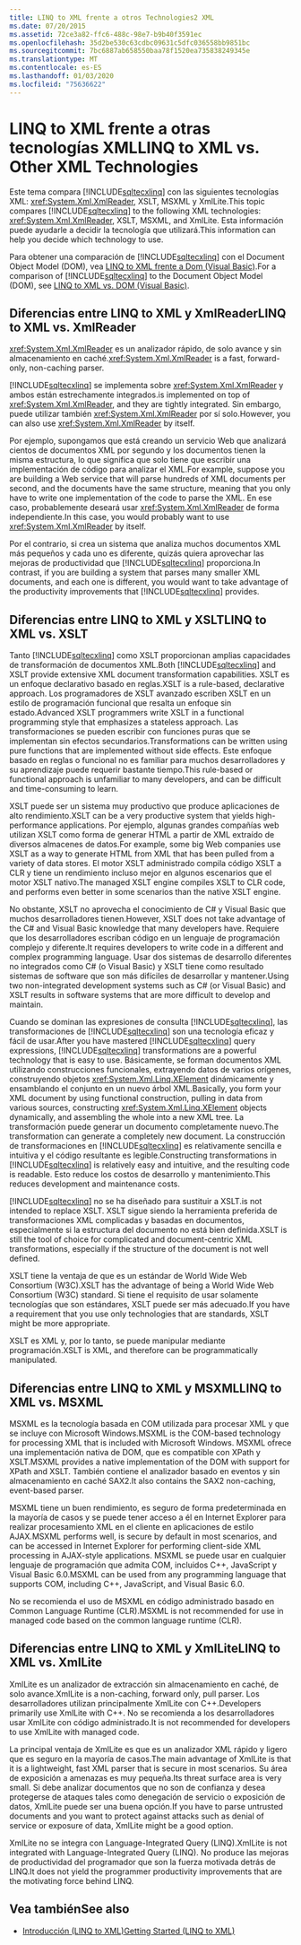 ```yaml
---
title: LINQ to XML frente a otros Technologies2 XML
ms.date: 07/20/2015
ms.assetid: 72ce3a82-ffc6-488c-98e7-b9b40f3591ec
ms.openlocfilehash: 35d2be530c63cdbc09631c5dfc036558bb9851bc
ms.sourcegitcommit: 7bc6887ab658550baa78f1520ea735838249345e
ms.translationtype: MT
ms.contentlocale: es-ES
ms.lasthandoff: 01/03/2020
ms.locfileid: "75636622"
---
```

# <a name="linq-to-xml-vs-other-xml-technologies"></a><span data-ttu-id="8be13-102">LINQ to XML frente a otras tecnologías XML</span><span class="sxs-lookup"><span data-stu-id="8be13-102">LINQ to XML vs. Other XML Technologies</span></span>
<span data-ttu-id="8be13-103">Este tema compara [!INCLUDE[sqltecxlinq](~/includes/sqltecxlinq-md.md)] con las siguientes tecnologías XML: <xref:System.Xml.XmlReader>, XSLT, MSXML y XmlLite.</span><span class="sxs-lookup"><span data-stu-id="8be13-103">This topic compares [!INCLUDE[sqltecxlinq](~/includes/sqltecxlinq-md.md)] to the following XML technologies: <xref:System.Xml.XmlReader>, XSLT, MSXML, and XmlLite.</span></span> <span data-ttu-id="8be13-104">Esta información puede ayudarle a decidir la tecnología que utilizará.</span><span class="sxs-lookup"><span data-stu-id="8be13-104">This information can help you decide which technology to use.</span></span>  
  
 <span data-ttu-id="8be13-105">Para obtener una comparación de [!INCLUDE[sqltecxlinq](~/includes/sqltecxlinq-md.md)] con el Document Object Model (DOM), vea [LINQ to XML frente a Dom (Visual Basic)](../../../../visual-basic/programming-guide/concepts/linq/linq-to-xml-vs-dom.md).</span><span class="sxs-lookup"><span data-stu-id="8be13-105">For a comparison of [!INCLUDE[sqltecxlinq](~/includes/sqltecxlinq-md.md)] to the Document Object Model (DOM), see [LINQ to XML vs. DOM (Visual Basic)](../../../../visual-basic/programming-guide/concepts/linq/linq-to-xml-vs-dom.md).</span></span>  
  
## <a name="linq-to-xml-vs-xmlreader"></a><span data-ttu-id="8be13-106">Diferencias entre LINQ to XML y XmlReader</span><span class="sxs-lookup"><span data-stu-id="8be13-106">LINQ to XML vs. XmlReader</span></span>  
 <span data-ttu-id="8be13-107"><xref:System.Xml.XmlReader> es un analizador rápido, de solo avance y sin almacenamiento en caché.</span><span class="sxs-lookup"><span data-stu-id="8be13-107"><xref:System.Xml.XmlReader> is a fast, forward-only, non-caching parser.</span></span>  
  
 [!INCLUDE[sqltecxlinq](~/includes/sqltecxlinq-md.md)] <span data-ttu-id="8be13-108">se implementa sobre <xref:System.Xml.XmlReader> y ambos están estrechamente integrados.</span><span class="sxs-lookup"><span data-stu-id="8be13-108">is implemented on top of <xref:System.Xml.XmlReader>, and they are tightly integrated.</span></span> <span data-ttu-id="8be13-109">Sin embargo, puede utilizar también <xref:System.Xml.XmlReader> por sí solo.</span><span class="sxs-lookup"><span data-stu-id="8be13-109">However, you can also use <xref:System.Xml.XmlReader> by itself.</span></span>  
  
 <span data-ttu-id="8be13-110">Por ejemplo, supongamos que está creando un servicio Web que analizará cientos de documentos XML por segundo y los documentos tienen la misma estructura, lo que significa que solo tiene que escribir una implementación de código para analizar el XML.</span><span class="sxs-lookup"><span data-stu-id="8be13-110">For example, suppose you are building a Web service that will parse hundreds of XML documents per second, and the documents have the same structure, meaning that you only have to write one implementation of the code to parse the XML.</span></span> <span data-ttu-id="8be13-111">En ese caso, probablemente deseará usar <xref:System.Xml.XmlReader> de forma independiente.</span><span class="sxs-lookup"><span data-stu-id="8be13-111">In this case, you would probably want to use <xref:System.Xml.XmlReader> by itself.</span></span>  
  
 <span data-ttu-id="8be13-112">Por el contrario, si crea un sistema que analiza muchos documentos XML más pequeños y cada uno es diferente, quizás quiera aprovechar las mejoras de productividad que [!INCLUDE[sqltecxlinq](~/includes/sqltecxlinq-md.md)] proporciona.</span><span class="sxs-lookup"><span data-stu-id="8be13-112">In contrast, if you are building a system that parses many smaller XML documents, and each one is different, you would want to take advantage of the productivity improvements that [!INCLUDE[sqltecxlinq](~/includes/sqltecxlinq-md.md)] provides.</span></span>  
  
## <a name="linq-to-xml-vs-xslt"></a><span data-ttu-id="8be13-113">Diferencias entre LINQ to XML y XSLT</span><span class="sxs-lookup"><span data-stu-id="8be13-113">LINQ to XML vs. XSLT</span></span>  
 <span data-ttu-id="8be13-114">Tanto [!INCLUDE[sqltecxlinq](~/includes/sqltecxlinq-md.md)] como XSLT proporcionan amplias capacidades de transformación de documentos XML.</span><span class="sxs-lookup"><span data-stu-id="8be13-114">Both [!INCLUDE[sqltecxlinq](~/includes/sqltecxlinq-md.md)] and XSLT provide extensive XML document transformation capabilities.</span></span> <span data-ttu-id="8be13-115">XSLT es un enfoque declarativo basado en reglas.</span><span class="sxs-lookup"><span data-stu-id="8be13-115">XSLT is a rule-based, declarative approach.</span></span> <span data-ttu-id="8be13-116">Los programadores de XSLT avanzado escriben XSLT en un estilo de programación funcional que resalta un enfoque sin estado.</span><span class="sxs-lookup"><span data-stu-id="8be13-116">Advanced XSLT programmers write XSLT in a functional programming style that emphasizes a stateless approach.</span></span> <span data-ttu-id="8be13-117">Las transformaciones se pueden escribir con funciones puras que se implementan sin efectos secundarios.</span><span class="sxs-lookup"><span data-stu-id="8be13-117">Transformations can be written using pure functions that are implemented without side effects.</span></span> <span data-ttu-id="8be13-118">Este enfoque basado en reglas o funcional no es familiar para muchos desarrolladores y su aprendizaje puede requerir bastante tiempo.</span><span class="sxs-lookup"><span data-stu-id="8be13-118">This rule-based or functional approach is unfamiliar to many developers, and can be difficult and time-consuming to learn.</span></span>  
  
 <span data-ttu-id="8be13-119">XSLT puede ser un sistema muy productivo que produce aplicaciones de alto rendimiento.</span><span class="sxs-lookup"><span data-stu-id="8be13-119">XSLT can be a very productive system that yields high-performance applications.</span></span> <span data-ttu-id="8be13-120">Por ejemplo, algunas grandes compañías web utilizan XSLT como forma de generar HTML a partir de XML extraído de diversos almacenes de datos.</span><span class="sxs-lookup"><span data-stu-id="8be13-120">For example, some big Web companies use XSLT as a way to generate HTML from XML that has been pulled from a variety of data stores.</span></span> <span data-ttu-id="8be13-121">El motor XSLT administrado compila código XSLT a CLR y tiene un rendimiento incluso mejor en algunos escenarios que el motor XSLT nativo.</span><span class="sxs-lookup"><span data-stu-id="8be13-121">The managed XSLT engine compiles XSLT to CLR code, and performs even better in some scenarios than the native XSLT engine.</span></span>  
  
 <span data-ttu-id="8be13-122">No obstante, XSLT no aprovecha el conocimiento de C# y Visual Basic que muchos desarrolladores tienen.</span><span class="sxs-lookup"><span data-stu-id="8be13-122">However, XSLT does not take advantage of the C# and Visual Basic knowledge that many developers have.</span></span> <span data-ttu-id="8be13-123">Requiere que los desarrolladores escriban código en un lenguaje de programación complejo y diferente.</span><span class="sxs-lookup"><span data-stu-id="8be13-123">It requires developers to write code in a different and complex programming language.</span></span> <span data-ttu-id="8be13-124">Usar dos sistemas de desarrollo diferentes no integrados como C# (o Visual Basic) y XSLT tiene como resultado sistemas de software que son más difíciles de desarrollar y mantener.</span><span class="sxs-lookup"><span data-stu-id="8be13-124">Using two non-integrated development systems such as C# (or Visual Basic) and XSLT results in software systems that are more difficult to develop and maintain.</span></span>  
  
 <span data-ttu-id="8be13-125">Cuando se dominan las expresiones de consulta [!INCLUDE[sqltecxlinq](~/includes/sqltecxlinq-md.md)], las transformaciones de [!INCLUDE[sqltecxlinq](~/includes/sqltecxlinq-md.md)] son una tecnología eficaz y fácil de usar.</span><span class="sxs-lookup"><span data-stu-id="8be13-125">After you have mastered [!INCLUDE[sqltecxlinq](~/includes/sqltecxlinq-md.md)] query expressions, [!INCLUDE[sqltecxlinq](~/includes/sqltecxlinq-md.md)] transformations are a powerful technology that is easy to use.</span></span> <span data-ttu-id="8be13-126">Básicamente, se forman documentos XML utilizando construcciones funcionales, extrayendo datos de varios orígenes, construyendo objetos <xref:System.Xml.Linq.XElement> dinámicamente y ensamblando el conjunto en un nuevo árbol XML.</span><span class="sxs-lookup"><span data-stu-id="8be13-126">Basically, you form your XML document by using functional construction, pulling in data from various sources, constructing <xref:System.Xml.Linq.XElement> objects dynamically, and assembling the whole into a new XML tree.</span></span> <span data-ttu-id="8be13-127">La transformación puede generar un documento completamente nuevo.</span><span class="sxs-lookup"><span data-stu-id="8be13-127">The transformation can generate a completely new document.</span></span> <span data-ttu-id="8be13-128">La construcción de transformaciones en [!INCLUDE[sqltecxlinq](~/includes/sqltecxlinq-md.md)] es relativamente sencilla e intuitiva y el código resultante es legible.</span><span class="sxs-lookup"><span data-stu-id="8be13-128">Constructing transformations in [!INCLUDE[sqltecxlinq](~/includes/sqltecxlinq-md.md)] is relatively easy and intuitive, and the resulting code is readable.</span></span> <span data-ttu-id="8be13-129">Esto reduce los costos de desarrollo y mantenimiento.</span><span class="sxs-lookup"><span data-stu-id="8be13-129">This reduces development and maintenance costs.</span></span>  
  
 [!INCLUDE[sqltecxlinq](~/includes/sqltecxlinq-md.md)] <span data-ttu-id="8be13-130">no se ha diseñado para sustituir a XSLT.</span><span class="sxs-lookup"><span data-stu-id="8be13-130">is not intended to replace XSLT.</span></span> <span data-ttu-id="8be13-131">XSLT sigue siendo la herramienta preferida de transformaciones XML complicadas y basadas en documentos, especialmente si la estructura del documento no está bien definida.</span><span class="sxs-lookup"><span data-stu-id="8be13-131">XSLT is still the tool of choice for complicated and document-centric XML transformations, especially if the structure of the document is not well defined.</span></span>  
  
 <span data-ttu-id="8be13-132">XSLT tiene la ventaja de que es un estándar de World Wide Web Consortium (W3C).</span><span class="sxs-lookup"><span data-stu-id="8be13-132">XSLT has the advantage of being a World Wide Web Consortium (W3C) standard.</span></span> <span data-ttu-id="8be13-133">Si tiene el requisito de usar solamente tecnologías que son estándares, XSLT puede ser más adecuado.</span><span class="sxs-lookup"><span data-stu-id="8be13-133">If you have a requirement that you use only technologies that are standards, XSLT might be more appropriate.</span></span>  
  
 <span data-ttu-id="8be13-134">XSLT es XML y, por lo tanto, se puede manipular mediante programación.</span><span class="sxs-lookup"><span data-stu-id="8be13-134">XSLT is XML, and therefore can be programmatically manipulated.</span></span>  
  
## <a name="linq-to-xml-vs-msxml"></a><span data-ttu-id="8be13-135">Diferencias entre LINQ to XML y MSXML</span><span class="sxs-lookup"><span data-stu-id="8be13-135">LINQ to XML vs. MSXML</span></span>  
 <span data-ttu-id="8be13-136">MSXML es la tecnología basada en COM utilizada para procesar XML y que se incluye con Microsoft Windows.</span><span class="sxs-lookup"><span data-stu-id="8be13-136">MSXML is the COM-based technology for processing XML that is included with Microsoft Windows.</span></span> <span data-ttu-id="8be13-137">MSXML ofrece una implementación nativa de DOM, que es compatible con XPath y XSLT.</span><span class="sxs-lookup"><span data-stu-id="8be13-137">MSXML provides a native implementation of the DOM with support for XPath and XSLT.</span></span> <span data-ttu-id="8be13-138">También contiene el analizador basado en eventos y sin almacenamiento en caché SAX2.</span><span class="sxs-lookup"><span data-stu-id="8be13-138">It also contains the SAX2 non-caching, event-based parser.</span></span>  
  
 <span data-ttu-id="8be13-139">MSXML tiene un buen rendimiento, es seguro de forma predeterminada en la mayoría de casos y se puede tener acceso a él en Internet Explorer para realizar procesamiento XML en el cliente en aplicaciones de estilo AJAX.</span><span class="sxs-lookup"><span data-stu-id="8be13-139">MSXML performs well, is secure by default in most scenarios, and can be accessed in Internet Explorer for performing client-side XML processing in AJAX-style applications.</span></span> <span data-ttu-id="8be13-140">MSXML se puede usar en cualquier lenguaje de programación que admita COM, incluidos C++, JavaScript y Visual Basic 6.0.</span><span class="sxs-lookup"><span data-stu-id="8be13-140">MSXML can be used from any programming language that supports COM, including C++, JavaScript, and Visual Basic 6.0.</span></span>  
  
 <span data-ttu-id="8be13-141">No se recomienda el uso de MSXML en código administrado basado en Common Language Runtime (CLR).</span><span class="sxs-lookup"><span data-stu-id="8be13-141">MSXML is not recommended for use in managed code based on the common language runtime (CLR).</span></span>  
  
## <a name="linq-to-xml-vs-xmllite"></a><span data-ttu-id="8be13-142">Diferencias entre LINQ to XML y XmlLite</span><span class="sxs-lookup"><span data-stu-id="8be13-142">LINQ to XML vs. XmlLite</span></span>  
 <span data-ttu-id="8be13-143">XmlLite es un analizador de extracción sin almacenamiento en caché, de solo avance.</span><span class="sxs-lookup"><span data-stu-id="8be13-143">XmlLite is a non-caching, forward only, pull parser.</span></span> <span data-ttu-id="8be13-144">Los desarrolladores utilizan principalmente XmlLite con C++.</span><span class="sxs-lookup"><span data-stu-id="8be13-144">Developers primarily use XmlLite with C++.</span></span> <span data-ttu-id="8be13-145">No se recomienda a los desarrolladores usar XmlLite con código administrado.</span><span class="sxs-lookup"><span data-stu-id="8be13-145">It is not recommended for developers to use XmlLite with managed code.</span></span>  
  
 <span data-ttu-id="8be13-146">La principal ventaja de XmlLite es que es un analizador XML rápido y ligero que es seguro en la mayoría de casos.</span><span class="sxs-lookup"><span data-stu-id="8be13-146">The main advantage of XmlLite is that it is a lightweight, fast XML parser that is secure in most scenarios.</span></span> <span data-ttu-id="8be13-147">Su área de exposición a amenazas es muy pequeña.</span><span class="sxs-lookup"><span data-stu-id="8be13-147">Its threat surface area is very small.</span></span> <span data-ttu-id="8be13-148">Si debe analizar documentos que no son de confianza y desea protegerse de ataques tales como denegación de servicio o exposición de datos, XmlLite puede ser una buena opción.</span><span class="sxs-lookup"><span data-stu-id="8be13-148">If you have to parse untrusted documents and you want to protect against attacks such as denial of service or exposure of data, XmlLite might be a good option.</span></span>  
  
 <span data-ttu-id="8be13-149">XmlLite no se integra con Language-Integrated Query (LINQ).</span><span class="sxs-lookup"><span data-stu-id="8be13-149">XmlLite is not integrated with Language-Integrated Query (LINQ).</span></span> <span data-ttu-id="8be13-150">No produce las mejoras de productividad del programador que son la fuerza motivada detrás de LINQ.</span><span class="sxs-lookup"><span data-stu-id="8be13-150">It does not yield the programmer productivity improvements that are the motivating force behind LINQ.</span></span>  
  
## <a name="see-also"></a><span data-ttu-id="8be13-151">Vea también</span><span class="sxs-lookup"><span data-stu-id="8be13-151">See also</span></span>

- [<span data-ttu-id="8be13-152">Introducción (LINQ to XML)</span><span class="sxs-lookup"><span data-stu-id="8be13-152">Getting Started (LINQ to XML)</span></span>](../../../../visual-basic/programming-guide/concepts/linq/getting-started-linq-to-xml.md)

